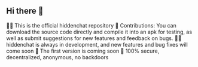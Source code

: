 ## Hi there 👋
🙋‍♀️ This is the official hiddenchat repository
🌈 Contributions: You can download the source code directly and compile it into an apk for testing, as well as submit suggestions for new features and feedback on bugs.
👩‍💻 hiddenchat is always in development, and new features and bug fixes will come soon
🍿 The first version is coming soon
🧙 100% secure, decentralized, anonymous, no backdoors
<!--

**This is hiddenchat-app:**

-->
